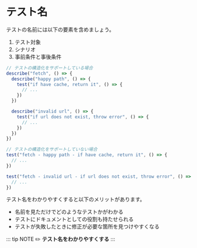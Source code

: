 # テスト名

テストの名前には以下の要素を含めましょう。

1. テスト対象
2. シナリオ
3. 事前条件と事後条件

```ts
// テストの構造化をサポートしている場合
describe("fetch", () => {
  describe("happy path", () => {
    test("if have cache, return it", () => {
      // ...
    })
  })

  describe("invalid url", () => {
    test("if url does not exist, throw error", () => {
      // ...
    })
  })
})

// テストの構造化をサポートしていない場合
test("fetch - happy path - if have cache, return it", () => {
  // ...
})

test("fetch - invalid url - if url does not exist, throw error", () => {
  // ...
})
```

テスト名をわかりやすくすると以下のメリットがあります。

- 名前を見ただけでどのようなテストかがわかる
- テストにドキュメントとしての役割も持たせられる
- テストが失敗したときに修正が必要な箇所を見つけやすくなる

::: tip NOTE
:pencil2: **テスト名をわかりやすくする**
:::
